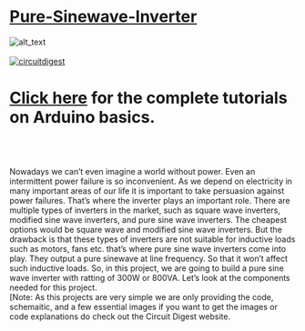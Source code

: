 # [Pure-Sinewave-Inverter](https://circuitdigest.com/)

<img src="https://github.com/Circuit-Digest/Pure-Sinewave-Inverter/blob/cbb5b4dd976278150942484d1b22967ec8ea85f6/IMG_0176.JPG" width="" alt="alt_text" title="image_tooltip">
<br>

<br>
<a href="https://circuitdigest.com/tags/arduino"><img src="https://img.shields.io/static/v1?label=&labelColor=505050&message=Arduino Basic Tutorials Circuit Digest&color=%230076D6&style=social&logo=google-chrome&logoColor=%230076D6" alt="circuitdigest"/></a>
<br>

[<h1>Click here](https://circuitdigest.com/tags/arduino) for the complete tutorials on Arduino basics.</h1>


<br>
<br>
<br>
Nowadays we can’t even imagine a world without power. Even an intermittent power failure is so inconvenient. As we depend on electricity in many important areas of our life it is important to take persuasion against power failures. That’s where the inverter plays an important role. There are multiple types of inverters in the market, such as square wave inverters, modified sine wave inverters, and pure sine wave inverters. The cheapest options would be square wave and modified sine wave inverters. But the drawback is that these types of inverters are not suitable for inductive loads such as motors, fans etc. that’s where pure sine wave inverters come into play. They output a pure sinewave at line frequency. So that it won’t affect such inductive loads.
	So, in this project, we are going to build a pure sine wave inverter with ratting of 300W or 800VA. Let’s look at the components needed for this project. 

<br>
[Note: As this projects are very simple we are only providing the code, schemaitic, and a few essential images if you want to get the images or code explanations do check out the Circuit Digest website.
<br>
<br>
